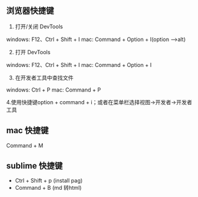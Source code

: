 ##  浏览器快捷键
1. 打开/关闭 DevTools

windows: F12、Ctrl + Shift + I
mac: Command + Option + I(option -->alt)

2. 打开 DevTools

windows: F12、Ctrl + Shift + I
mac: Command + Option + I
  
3. 在开发者工具中查找文件

windows: Ctrl + P
mac: Command + P

4.使用快捷键option + command + i；或者在菜单栏选择视图->开发者->开发者工具

## mac 快捷键
Command + M

## sublime 快捷键 

*  Ctrl + Shift + p (install pag)
*  Command + B (md 转html)




